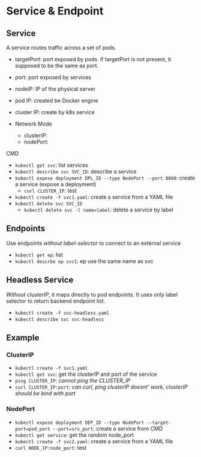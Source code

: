 # Service & Endpoint
## Service
A service routes traffic across a set of pods.
- targetPort: port exposed by pods. if targetPort is not present, it supposed to be the same as port. 
- port: port exposed by services
- nodeIP: IP of the physical server
- pod IP: created be Docker engine
- cluster IP: create by k8s service

- Network Mode
  - clusterIP: 
  - nodePort: 

CMD
- `kubectl get svc`: list services
- `kubectl describe svc SVC_ID`: describe a service
- `kubectl expose deployment DPL_ID --type NodePort --port 8080`: create a service (expose a deployment)
  - `curl CLUSTER_IP`: test
- `kubectl create -f svc1.yaml`: create a service from a YAML file
- `kubectl delete svc SVC_ID`
  - `kubectl delete svc -l name=label`: delete a service by label


## Endpoints
Use endpoints *without label-selector* to connect to an external service
- `kubectl get ep`: list
- `kubectl descrbe ep svc1`: ep use the same name as svc


## Headless Service
*Without clusterIP*, it maps directly to pod endpoints.
It uses only label selector to return backend endpoint list.  
- `kubectl create -f svc-headless.yaml`
- `kubectl describe svc svc-headless`


## Example
### ClusterIP
- `kubectl create -f svc1.yaml`
- `kubectl get svc`: get the clusterIP and port of the service
- `ping CLUSTER_IP`: *cannot ping the CLUSTER_IP*
- `curl CLUSTER_IP:port`: *can curl, ping clusterIP doesnt' work, clusterIP should be bind with port*
  
### NodePort
- `kubectl expose deployment DEP_ID --type NodePort --target-port=pod_port --port=srv_port`: create a service from CMD
- `kubectl get service`: get the random node_port
- `kubectl create -f svc2.yaml`: create a service from a YAML file
- `curl NODE_IP:node_port`: test
